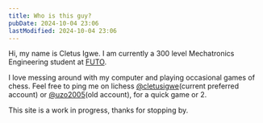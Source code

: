 ```yaml
---
title: Who is this guy?
pubDate: 2024-10-04 23:06
lastModified: 2024-10-04 23:06
---
```

Hi, my name is Cletus Igwe. I am currently a 300 level Mechatronics Engineering student at [FUTO](https://futo.edu.ng/).

I love messing around with my computer and playing occasional games of  chess. Feel free to ping me on lichess [@cletusigwe]()(current preferred account) or [@uzo2005]()(old account), for a quick game or 2.
<!-- Hi,

Call me Cletus. Or Uzo.  -->
<!-- I used to think `uzo2005` would be my internet id, but someone beat me to it on twitter so I changed my mind. Now I just use my real name everywhere, `@cletusigwe` on most sites and `@0xcletusigwe` when the `@cletusigwe`  handle is already taken. -->
<!-- 
I used to be addicted to chess, now I just play it when there is nothing else to do, but am always looking for a challenge so feel free to ping me on lichess [@uzo2005]()(old account) [@cletusigwe]()(current preferred account), for a quick game or 2.  -->

<!-- I am supposed to be a mechatronics undergraduate at [FUTO](https://futo.edu.ng), but between the two of us, I feel lost here. I skip most of my lectures and spend my time hacking on random stuff or freelancing simple landing page websites for other students who need them. One such website is [housemusichq](). -->

This site is a work in progress, thanks for stopping by.
<!-- I have some unique worldviews that almost nobody I know in real life agrees with me on, and I have attempted to summarise them all in [my manifesto]() -->
